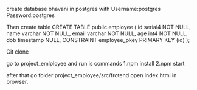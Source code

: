 create database bhavani in postgres with 
Username:postgres
Password:postgres

Then create table 
CREATE TABLE public.employee (
	id serial4 NOT NULL,
	name varchar NOT NULL,
	email varchar NOT NULL,
	age int4 NOT NULL,
	dob timestamp NULL,
	CONSTRAINT employee_pkey PRIMARY KEY (id)
);

Git clone 

go to project_emlployee and run is commands
1.npm install
2.npm start

after that go folder project_employee/src/frotend open index.html in browser.

